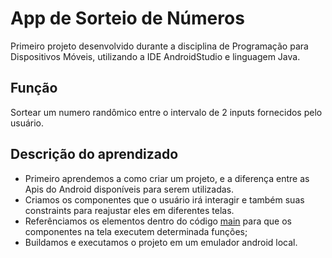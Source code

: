 # App de Sorteio de Números

Primeiro projeto desenvolvido durante a disciplina de Programação para Dispositivos Móveis, utilizando a IDE AndroidStudio e linguagem Java.

## Função

Sortear um numero randômico entre o intervalo de 2 inputs fornecidos pelo usuário.

## Descrição do aprendizado

- Primeiro aprendemos a como criar um projeto, e a diferença entre as Apis do Android disponíveis para serem utilizadas.
- Criamos os componentes que o usuário irá interagir e também suas constraints para reajustar eles em diferentes telas.
- Referênciamos os elementos dentro do código [main](https://github.com/jjajairo/SorteioApp/blob/main/app/src/main/java/com/example/sorteioapp/MainActivity.java) para que os componentes na tela executem determinada funções;
- Buildamos e executamos o projeto em um emulador android local.
